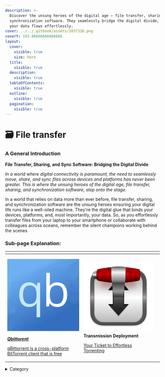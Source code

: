 ```yaml
---
description: >-
  Discover the unsung heroes of the digital age – file transfer, sharing, and
  synchronization software. They seamlessly bridge the digital divide, ensuring
  your data flows effortlessly.
cover: ../../.gitbook/assets/1037316.png
coverY: 193.06666666666666
layout:
  cover:
    visible: true
    size: hero
  title:
    visible: true
  description:
    visible: true
  tableOfContents:
    visible: true
  outline:
    visible: true
  pagination:
    visible: true
---
```


# 🗃 File transfer

### A General Introduction

**File Transfer, Sharing, and Sync Software: Bridging the Digital Divide**

_In a world where digital connectivity is paramount, the need to seamlessly move, share, and sync files across devices and platforms has never been greater. This is where the unsung heroes of the digital age, file transfer, sharing, and synchronization software, step onto the stage._

In a world that relies on data more than ever before, file transfer, sharing, and synchronization software are the unsung heroes ensuring your digital life runs like a well-oiled machine. They're the digital glue that binds your devices, platforms, and, most importantly, your data. So, as you effortlessly transfer files from your laptop to your smartphone or collaborate with colleagues across oceans, remember the silent champions working behind the scenes

### Sub-page Explanation:



<table><thead><tr><th width="277.3333333333333"></th><th width="263"></th><th></th></tr></thead><tbody><tr><td><p><img src="../../.gitbook/assets/square_qbittorrent_logo_by_zoro6663_dg8ip5w-fullview.jpg" alt="" data-size="original"></p><p><a href="https://docs.scaleinfinite.fr/demo-deployment/file-transfer/qbittorent-deployment"><em><strong>Qbittorent</strong></em></a></p><p></p><p><a href="https://docs.scaleinfinite.fr/demo-deployment/file-transfer/qbittorent-deployment">qBittorrent is a cross-platform BitTorrent client that is free</a></p></td><td><p><img src="../../.gitbook/assets/image (1).png" alt="" data-size="original"><strong>Transmission Deployment</strong></p><p></p><p><a href="https://docs.scaleinfinite.fr/demo-deployment/file-transfer/transmission-deployment">Your Ticket to Effortless Torrenting</a></p></td><td></td></tr></tbody></table>

<details>

<summary>Category</summary>

Kubernetes, cloud computing, DevOps, cloud services, hosting platform, container orchestration, cloud infrastructure, cloud deployment, cloud management, cloud technology, cloud solutions, file transfer

</details>
